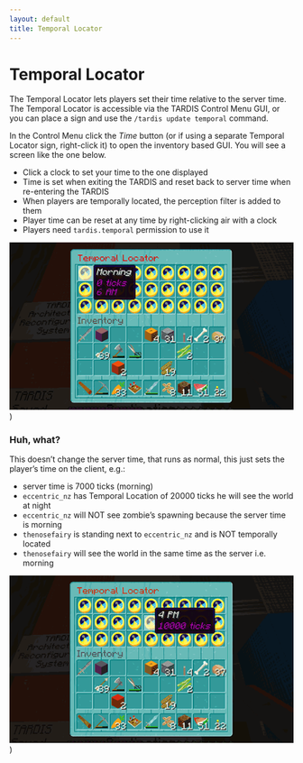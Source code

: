 ```yaml
---
layout: default
title: Temporal Locator
---
```


# Temporal Locator

The Temporal Locator lets players set their time relative to the server time. The Temporal Locator is accessible via the 
TARDIS Control Menu GUI, or you can place a sign and use the `/tardis update temporal` command.

In the Control Menu click the _Time_ button (or if using a separate Temporal Locator sign, right-click it)
to open the inventory based GUI. You will see a screen like the one below.

- Click a clock to set your time to the one displayed
- Time is set when exiting the TARDIS and reset back to server time when re-entering the TARDIS
- When players are temporally located, the perception filter is added to them
- Player time can be reset at any time by right-clicking air with a clock
- Players need `tardis.temporal` permission to use it

![Temporal Locator](/images/docs/temporal1.png))

### Huh, what?

This doesn’t change the server time, that runs as normal, this just sets the player’s time on the client, e.g.:

- server time is 7000 ticks (morning)
- `eccentric_nz` has Temporal Location of 20000 ticks he will see the world at night
- `eccentric_nz` will NOT see zombie’s spawning because the server time is morning
- `thenosefairy` is standing next to `eccentric_nz` and is NOT temporally located
- `thenosefairy` will see the world in the same time as the server i.e. morning

![Temporal Locator](/images/docs/temporal2.png))

